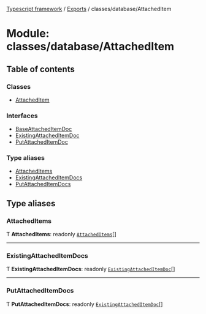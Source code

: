 [Typescript framework](../index.md) / [Exports](../modules.md) / classes/database/AttachedItem

# Module: classes/database/AttachedItem

## Table of contents

### Classes

- [AttachedItem](../classes/classes_database_AttachedItem.AttachedItem.md)

### Interfaces

- [BaseAttachedItemDoc](../interfaces/classes_database_AttachedItem.BaseAttachedItemDoc.md)
- [ExistingAttachedItemDoc](../interfaces/classes_database_AttachedItem.ExistingAttachedItemDoc.md)
- [PutAttachedItemDoc](../interfaces/classes_database_AttachedItem.PutAttachedItemDoc.md)

### Type aliases

- [AttachedItems](classes_database_AttachedItem.md#attacheditems)
- [ExistingAttachedItemDocs](classes_database_AttachedItem.md#existingattacheditemdocs)
- [PutAttachedItemDocs](classes_database_AttachedItem.md#putattacheditemdocs)

## Type aliases

### AttachedItems

Ƭ **AttachedItems**: readonly [`AttachedItems`](classes_database_AttachedItem.md#attacheditems)[]

___

### ExistingAttachedItemDocs

Ƭ **ExistingAttachedItemDocs**: readonly [`ExistingAttachedItemDoc`](../interfaces/classes_database_AttachedItem.ExistingAttachedItemDoc.md)[]

___

### PutAttachedItemDocs

Ƭ **PutAttachedItemDocs**: readonly [`ExistingAttachedItemDoc`](../interfaces/classes_database_AttachedItem.ExistingAttachedItemDoc.md)[]
